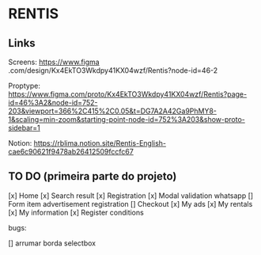 # RENTIS

## Links 

Screens: https://www.figma  .com/design/Kx4EkTO3Wkdpy41KX04wzf/Rentis?node-id=46-2

Proptype: https://www.figma.com/proto/Kx4EkTO3Wkdpy41KX04wzf/Rentis?page-id=46%3A2&node-id=752-203&viewport=366%2C415%2C0.05&t=DG7A2A42Ga9PhMY8-1&scaling=min-zoom&starting-point-node-id=752%3A203&show-proto-sidebar=1

Notion: https://rblima.notion.site/Rentis-English-cae6c90621f9478ab26412509fccfc67

## TO DO (primeira parte do projeto)

[x] Home
[x] Search result
[x] Registration
[x] Modal validation whatsapp
[] Form item advertisement registration
[] Checkout
[x] My ads
[x] My rentals
[x] My information
[x] Register conditions


bugs: 

[] arrumar borda selectbox